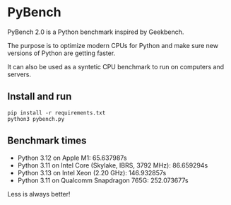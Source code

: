 # PyBench

PyBench 2.0 is a Python benchmark inspired by Geekbench.

The purpose is to optimize modern CPUs for Python and make sure new versions of Python are getting faster.

It can also be used as a syntetic CPU benchmark to run on computers and servers.


## Install and run

```
pip install -r requirements.txt
python3 pybench.py
```

## Benchmark times

- Python 3.12 on Apple M1: 65.637987s
- Python 3.11 on Intel Core (Skylake, IBRS, 3792 MHz): 86.659294s
- Python 3.13 on Intel Xeon (2.20 GHz): 146.932857s
- Python 3.11 on Qualcomm Snapdragon 765G: 252.073677s

Less is always better!
